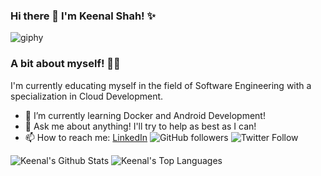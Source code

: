 ### Hi there 👋 I'm Keenal Shah! ✨
![giphy](https://user-images.githubusercontent.com/14351534/95691949-1f97d480-0bf1-11eb-8849-ef10f2b3ad9e.gif)



<!--
**Keenal/Keenal** is a ✨ _special_ ✨ repository because its `README.md` (this file) appears on your GitHub profile.

Here are some ideas to get you started:


- 🌱 I’m currently learning ...
- 👯 I’m looking to collaborate on ...
- 🤔 I’m looking for help with ...
- 💬 Ask me about ...
- 📫 How to reach me: ...
- 😄 Pronouns: ...
- ⚡ Fun fact: ...
-->

### A bit about myself! 👩‍💻
I'm currently educating myself in the field of Software Engineering with a specialization in Cloud Development.

- 🌱 I’m currently learning Docker and Android Development! 
- 💬 Ask me about anything! I'll try to help as best as I can!
- 📫 How to reach me: [LinkedIn](https://www.linkedin.com/in/Keenal)
![GitHub followers](https://img.shields.io/github/followers/Keenal?label=Follow&style=social)
![Twitter Follow](https://img.shields.io/twitter/follow/Key_null?label=Follow)

![Keenal's Github Stats](https://github-readme-stats.vercel.app/api?username=Keenal&show_icons=true&title_color=ff9999&icon_color=ffffff&text_color=ccff99&bg_color=000000)
![Keenal's Top Languages](https://github-readme-stats.vercel.app/api/top-langs/?username=Keenal&layout=compact&theme=radical&hide=jupyter%20notebook)
